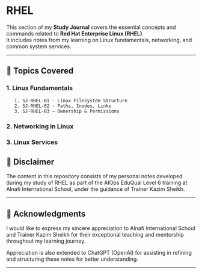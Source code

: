 
# RHEL

This section of my **Study Journal** covers the essential concepts and commands related to **Red Hat Enterprise Linux (RHEL)**.  
It includes notes from my learning on Linux fundamentals, networking, and common system services.

---

## 🧠 Topics Covered

### 1. Linux Fundamentals
       1. SJ-RHEL-01 - Linux Filesystem Structure
       2. SJ-RHEL-02 - Paths, Inodes, Links 
       3. SJ-RHEL-03 – Ownership & Permissions
### 2. Networking in Linux

### 3. Linux Services

## 📘 Disclaimer

The content in this repository consists of my personal notes developed during my study of RHEL as part of the AIOps EduQual Level 6 training at Alnafi International School, under the guidance of Trainer Kazim Sheikh.


---

## 🙏 Acknowledgments

I would like to express my sincere appreciation to Alnafi International School and Trainer Kazim Sheikh for their exceptional teaching and mentorship throughout my learning journey.

Appreciation is also extended to ChatGPT (OpenAI) for assisting in refining and structuring these notes for better understanding.

---

